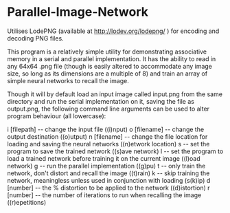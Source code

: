 # Parallel-Image-Network

Utilises LodePNG (available at http://lodev.org/lodepng/ ) for encoding and decoding PNG files.

This program is a relatively simple utility for demonstrating associative memory in a serial and parallel implementation. It has 
the ability to read in any 64x64 .png file (though is easily altered to accommodate any image size, so long as its dimensions are a multiple 
of 8) and train an array of simple neural networks to recall the image.

Though it will by default load an input image called input.png from the same directory and run the serial implementation on it,
saving the file as output.png, the following command line arguments can be used to alter program behaviour (all lowercase):

i [filepath] -- change the input file ((i)nput)
o [filename] -- change the output destination ((o)utput)
n [filename] -- change the file location for loading and saving the neural networks ((n)etwork location)
s -- set the program to save the trained network ((s)ave network)
l -- set the program to load a trained network before training it on the current image ((l)oad network)
g -- run the parallel implementation ((g)pu)
t -- only train the network, don't distort and recall the image ((t)rain)
k -- skip training the network, meaningless unless used in conjunction with loading (s(k)ip)
d [number] -- the % distortion to be applied to the network ((d)istortion)
r [number] -- the number of iterations to run when recalling the image ((r)epetitions)
